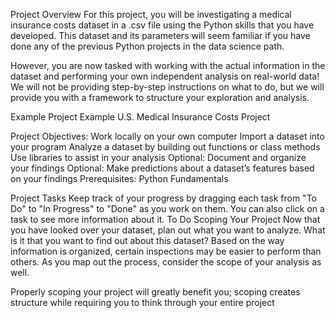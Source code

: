 Project Overview
For this project, you will be investigating a medical insurance costs dataset in a .csv file using the Python skills that you have developed. This dataset and its parameters will seem familiar if you have done any of the previous Python projects in the data science path.

However, you are now tasked with working with the actual information in the dataset and performing your own independent analysis on real-world data! We will not be providing step-by-step instructions on what to do, but we will provide you with a framework to structure your exploration and analysis.

Example Project
Example U.S. Medical Insurance Costs Project

Project Objectives:
Work locally on your own computer
Import a dataset into your program
Analyze a dataset by building out functions or class methods
Use libraries to assist in your analysis
Optional: Document and organize your findings
Optional: Make predictions about a dataset’s features based on your findings
Prerequisites:
Python Fundamentals

Project Tasks
Keep track of your progress by dragging each task from "To Do" to "In Progress" to "Done" as you work on them. You can also click on a task to see more information about it.
To Do
Scoping Your Project
Now that you have looked over your dataset, plan out what you want to analyze. What is it that you want to find out about this dataset? Based on the way information is organized, certain inspections may be easier to perform than others. As you map out the process, consider the scope of your analysis as well.

Properly scoping your project will greatly benefit you; scoping creates structure while requiring you to think through your entire project 
